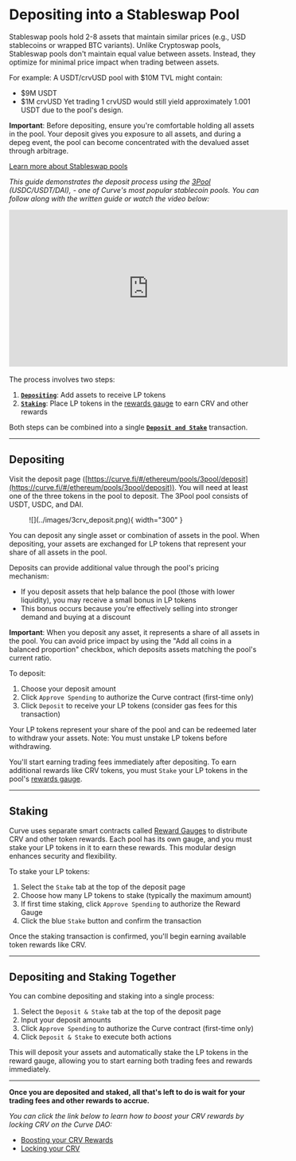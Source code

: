 # Depositing into a Stableswap Pool

Stableswap pools hold 2-8 assets that maintain similar prices (e.g., USD stablecoins or wrapped BTC variants). Unlike Cryptoswap pools, Stableswap pools don't maintain equal value between assets. Instead, they optimize for minimal price impact when trading between assets.

For example: A USDT/crvUSD pool with $10M TVL might contain:
- $9M USDT
- $1M crvUSD
Yet trading 1 crvUSD would still yield approximately 1.001 USDT due to the pool's design.

**Important**: Before depositing, ensure you're comfortable holding all assets in the pool. Your deposit gives you exposure to all assets, and during a depeg event, the pool can become concentrated with the devalued asset through arbitrage.

[Learn more about Stableswap pools](./overview.md)

*This guide demonstrates the deposit process using the [3Pool](https://curve.fi/#/ethereum/pools/3pool/deposit)  (USDC/USDT/DAI), - one of Curve's most popular stablecoin pools. You can follow along with the written guide or watch the video below:*

<iframe width="560" height="315" src="https://www.youtube.com/embed/OsRrGij9Ou8?si=zglQ5gl1J9LkbLPY" title="YouTube video player" frameborder="0" allow="accelerometer; autoplay; clipboard-write; encrypted-media; gyroscope; picture-in-picture; web-share" referrerpolicy="strict-origin-when-cross-origin" allowfullscreen></iframe>

The process involves two steps:

1. [**`Depositing`**](#depositing): Add assets to receive LP tokens
2. [**`Staking`**](#staking): Place LP tokens in the [rewards gauge](../reward-gauges/overview.md) to earn CRV and other rewards

Both steps can be combined into a single [**`Deposit and Stake`**](#depositing-and-staking-together) transaction.

---

## **Depositing**

Visit the deposit page ([https://curve.fi/#/ethereum/pools/3pool/deposit](https://curve.fi/#/ethereum/pools/3pool/deposit)). You will need at least one of the three tokens in the pool to deposit. The 3Pool pool consists of USDT, USDC, and DAI.

<figure markdown>
  ![](../images/3crv_deposit.png){ width="300" }
  <figcaption></figcaption>
</figure>

You can deposit any single asset or combination of assets in the pool. When depositing, your assets are exchanged for LP tokens that represent your share of all assets in the pool. 

Deposits can provide additional value through the pool's pricing mechanism:

- If you deposit assets that help balance the pool (those with lower liquidity), you may receive a small bonus in LP tokens
- This bonus occurs because you're effectively selling into stronger demand and buying at a discount

**Important**: When you deposit any asset, it represents a share of all assets in the pool. You can avoid price impact by using the "Add all coins in a balanced proportion" checkbox, which deposits assets matching the pool's current ratio.

To deposit:

1. Choose your deposit amount
2. Click `Approve Spending` to authorize the Curve contract (first-time only)
3. Click `Deposit` to receive your LP tokens (consider gas fees for this transaction)

Your LP tokens represent your share of the pool and can be redeemed later to withdraw your assets. Note: You must unstake LP tokens before withdrawing.

You'll start earning trading fees immediately after depositing. To earn additional rewards like CRV tokens, you must `Stake` your LP tokens in the pool's [rewards gauge](../reward-gauges/overview.md).

---

## **Staking**

Curve uses separate smart contracts called [Reward Gauges](../reward-gauges/overview.md) to distribute CRV and other token rewards. Each pool has its own gauge, and you must stake your LP tokens in it to earn these rewards. This modular design enhances security and flexibility.

To stake your LP tokens:

1. Select the `Stake` tab at the top of the deposit page
2. Choose how many LP tokens to stake (typically the maximum amount)
3. If first time staking, click `Approve Spending` to authorize the Reward Gauge
4. Click the blue `Stake` button and confirm the transaction

Once the staking transaction is confirmed, you'll begin earning available token rewards like CRV.

---

## Depositing and Staking Together

You can combine depositing and staking into a single process:

1. Select the `Deposit & Stake` tab at the top of the deposit page
2. Input your deposit amounts
3. Click `Approve Spending` to authorize the Curve contract (first-time only)
4. Click `Deposit & Stake` to execute both actions

This will deposit your assets and automatically stake the LP tokens in the reward gauge, allowing you to start earning both trading fees and rewards immediately.

---

**Once you are deposited and staked, all that's left to do is wait for your trading fees and other rewards to accrue.**

*You can click the link below to learn how to boost your CRV rewards by locking CRV on the Curve DAO:*

- [Boosting your CRV Rewards](../reward-gauges/boosting-your-crv-rewards.md)
- [Locking your CRV](../vecrv/locking-your-crv.md)